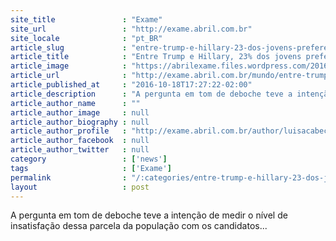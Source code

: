 ```yaml
---
site_title               : "Exame"
site_url                 : "http://exame.abril.com.br"
site_locale              : "pt_BR"
article_slug             : "entre-trump-e-hillary-23-dos-jovens-preferem-queda-de-meteoro"
article_title            : "Entre Trump e Hillary, 23% dos jovens preferem queda de meteoro"
article_image            : "https://abrilexame.files.wordpress.com/2016/09/size_960_16_9_trump-hillary1.jpg?quality=70&strip=all&w=960"
article_url              : "http://exame.abril.com.br/mundo/entre-trump-e-hillary-23-dos-jovens-preferem-queda-de-meteoro/"
article_published_at     : "2016-10-18T17:27:22-02:00"
article_description      : "A pergunta em tom de deboche teve a intenção de medir o nível de insatisfação dessa parcela da população com os candidatos..."
article_author_name      : ""
article_author_image     : null
article_author_biography : null
article_author_profile   : "http://exame.abril.com.br/author/luisacabeceiro/"
article_author_facebook  : null
article_author_twitter   : null
category                 : ['news']
tags                     : ['Exame']
permalink                : "/:categories/entre-trump-e-hillary-23-dos-jovens-preferem-queda-de-meteoro/"
layout                   : post
---
```


A pergunta em tom de deboche teve a intenção de medir o nível de insatisfação dessa parcela da população com os candidatos...
